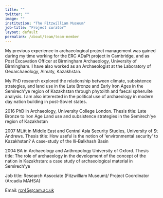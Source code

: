 ```yaml
---
title: ""
twitter: ""
image: ""
institution: "The Fitzwilliam Museum"
job-title: "Project curator"
layout: default
permalink: /about/team/team-member
---
```

My previous experience in archaeological project management was gained during my time working for the ERC ADaPt project in Cambridge, and as Post Excavation Officer at Birmingham Archaeology, University of Birmingham. I have also worked as an Archaeologist at the Laboratory of Geoarchaeology, Almaty, Kazakhstan.

My PhD research explored the relationship between climate, subsistence strategies, and land use in the Late Bronze and Early Iron Ages in the Semirech'ye region of Kazakhstan through phytolith and faecal spherulite analysis. I am also interested in the political use of archaeology in modern day nation building in post-Soviet states.

2016 PhD in Archaeology, University College London. Thesis title: Late Bronze to Iron Age Land use and subsistence strategies in the Semirech'ye region of Kazakhstan

2007 MLitt in Middle East and Central Asia Security Studies, University of St Andrews. Thesis title: How useful is the notion of 'environmental security' to Kazakhstan? A case-study of the Ili-Balkhash Basin

2004 BA in Archaeology and Anthropology University of Oxford. Thesis title: The role of archaeology in the development of the concept of the nation in Kazakhstan: a case study of archaeological material in Semirech'ye

Job title: Research Associate (Fitzwilliam Museum)/ Project Coordinator (Arcadia MAHSA)

Email: rcr45@cam.ac.uk
